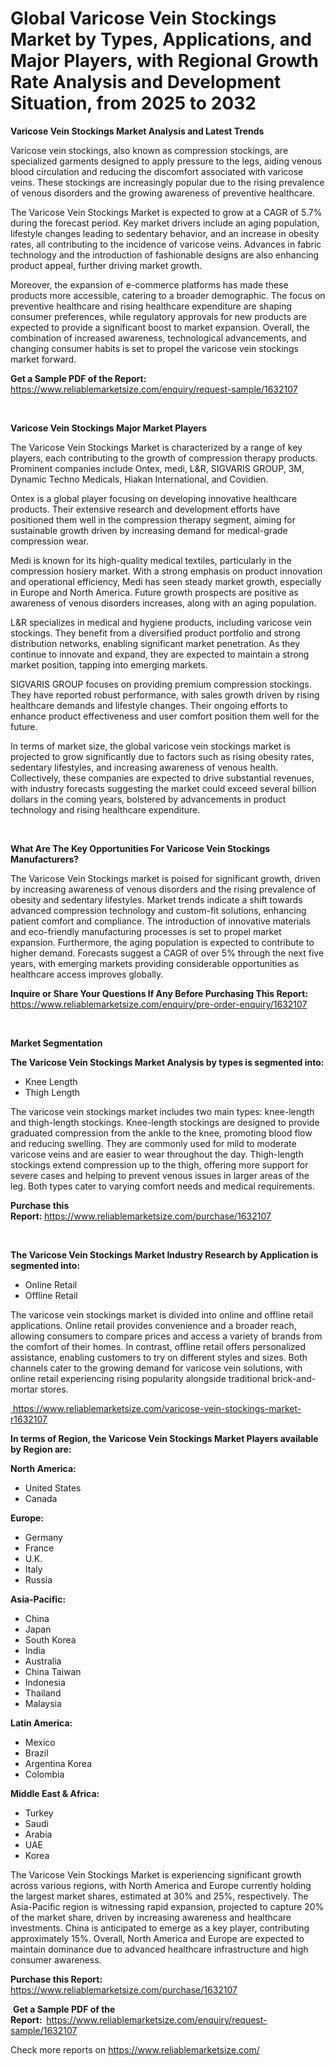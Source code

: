 <p><h1>Global Varicose Vein Stockings Market by Types, Applications, and Major Players, with Regional Growth Rate Analysis and Development Situation, from 2025 to 2032</h1></p><p><strong>Varicose Vein Stockings Market Analysis and Latest Trends</strong></p>
<p><p>Varicose vein stockings, also known as compression stockings, are specialized garments designed to apply pressure to the legs, aiding venous blood circulation and reducing the discomfort associated with varicose veins. These stockings are increasingly popular due to the rising prevalence of venous disorders and the growing awareness of preventive healthcare. </p><p>The Varicose Vein Stockings Market is expected to grow at a CAGR of 5.7% during the forecast period. Key market drivers include an aging population, lifestyle changes leading to sedentary behavior, and an increase in obesity rates, all contributing to the incidence of varicose veins. Advances in fabric technology and the introduction of fashionable designs are also enhancing product appeal, further driving market growth. </p><p>Moreover, the expansion of e-commerce platforms has made these products more accessible, catering to a broader demographic. The focus on preventive healthcare and rising healthcare expenditure are shaping consumer preferences, while regulatory approvals for new products are expected to provide a significant boost to market expansion. Overall, the combination of increased awareness, technological advancements, and changing consumer habits is set to propel the varicose vein stockings market forward.</p></p>
<p><strong>Get a Sample PDF of the Report:&nbsp;</strong> <a href="https://www.reliablemarketsize.com/enquiry/request-sample/1632107?utm_campaign=3365&utm_medium=2&utm_source=Github&utm_content=ia&utm_term=05042025&utm_id=varicose-vein-stockings">https://www.reliablemarketsize.com/enquiry/request-sample/1632107</a></p>
<p>&nbsp;</p>
<p><strong>Varicose Vein Stockings Major Market Players</strong></p>
<p><p>The Varicose Vein Stockings Market is characterized by a range of key players, each contributing to the growth of compression therapy products. Prominent companies include Ontex, medi, L&R, SIGVARIS GROUP, 3M, Dynamic Techno Medicals, Hiakan International, and Covidien. </p><p>Ontex is a global player focusing on developing innovative healthcare products. Their extensive research and development efforts have positioned them well in the compression therapy segment, aiming for sustainable growth driven by increasing demand for medical-grade compression wear.</p><p>Medi is known for its high-quality medical textiles, particularly in the compression hosiery market. With a strong emphasis on product innovation and operational efficiency, Medi has seen steady market growth, especially in Europe and North America. Future growth prospects are positive as awareness of venous disorders increases, along with an aging population.</p><p>L&R specializes in medical and hygiene products, including varicose vein stockings. They benefit from a diversified product portfolio and strong distribution networks, enabling significant market penetration. As they continue to innovate and expand, they are expected to maintain a strong market position, tapping into emerging markets.</p><p>SIGVARIS GROUP focuses on providing premium compression stockings. They have reported robust performance, with sales growth driven by rising healthcare demands and lifestyle changes. Their ongoing efforts to enhance product effectiveness and user comfort position them well for the future.</p><p>In terms of market size, the global varicose vein stockings market is projected to grow significantly due to factors such as rising obesity rates, sedentary lifestyles, and increasing awareness of venous health. Collectively, these companies are expected to drive substantial revenues, with industry forecasts suggesting the market could exceed several billion dollars in the coming years, bolstered by advancements in product technology and rising healthcare expenditure.</p></p>
<p>&nbsp;</p>
<p><strong>What Are The Key Opportunities For Varicose Vein Stockings Manufacturers?</strong></p>
<p><p>The Varicose Vein Stockings market is poised for significant growth, driven by increasing awareness of venous disorders and the rising prevalence of obesity and sedentary lifestyles. Market trends indicate a shift towards advanced compression technology and custom-fit solutions, enhancing patient comfort and compliance. The introduction of innovative materials and eco-friendly manufacturing processes is set to propel market expansion. Furthermore, the aging population is expected to contribute to higher demand. Forecasts suggest a CAGR of over 5% through the next five years, with emerging markets providing considerable opportunities as healthcare access improves globally.</p></p>
<p><strong>Inquire or Share Your Questions If Any Before Purchasing This Report:</strong> <a href="https://www.reliablemarketsize.com/enquiry/pre-order-enquiry/1632107?utm_campaign=3365&utm_medium=2&utm_source=Github&utm_content=ia&utm_term=05042025&utm_id=varicose-vein-stockings">https://www.reliablemarketsize.com/enquiry/pre-order-enquiry/1632107</a></p>
<p>&nbsp;</p>
<p><strong>Market Segmentation</strong></p>
<p><strong>The Varicose Vein Stockings Market Analysis by types is segmented into:</strong></p>
<p><ul><li>Knee Length</li><li>Thigh Length</li></ul></p>
<p><p>The varicose vein stockings market includes two main types: knee-length and thigh-length stockings. Knee-length stockings are designed to provide graduated compression from the ankle to the knee, promoting blood flow and reducing swelling. They are commonly used for mild to moderate varicose veins and are easier to wear throughout the day. Thigh-length stockings extend compression up to the thigh, offering more support for severe cases and helping to prevent venous issues in larger areas of the leg. Both types cater to varying comfort needs and medical requirements.</p></p>
<p><strong>Purchase this Report:&nbsp;</strong><a href="https://www.reliablemarketsize.com/purchase/1632107?utm_campaign=3365&utm_medium=2&utm_source=Github&utm_content=ia&utm_term=05042025&utm_id=varicose-vein-stockings">https://www.reliablemarketsize.com/purchase/1632107</a></p>
<p>&nbsp;</p>
<p><strong>The Varicose Vein Stockings Market Industry Research by Application is segmented into:</strong></p>
<p><ul><li>Online Retail</li><li>Offline Retail</li></ul></p>
<p><p>The varicose vein stockings market is divided into online and offline retail applications. Online retail provides convenience and a broader reach, allowing consumers to compare prices and access a variety of brands from the comfort of their homes. In contrast, offline retail offers personalized assistance, enabling customers to try on different styles and sizes. Both channels cater to the growing demand for varicose vein solutions, with online retail experiencing rising popularity alongside traditional brick-and-mortar stores.</p></p>
<p><a href="https://www.reliablemarketsize.com/varicose-vein-stockings-market-r1632107?utm_campaign=3365&utm_medium=2&utm_source=Github&utm_content=ia&utm_term=05042025&utm_id=varicose-vein-stockings">&nbsp;https://www.reliablemarketsize.com/varicose-vein-stockings-market-r1632107</a></p>
<p><strong>In terms of Region, the Varicose Vein Stockings Market Players available by Region are:</strong></p>
<p>
    <p> <strong> North America: </strong>
        <ul>
            <li>United States</li>
            <li>Canada</li>
        </ul>
        </p> 
    <p> <strong> Europe: </strong>
        <ul>
            <li>Germany</li>
            <li>France</li>
            <li>U.K.</li>
            <li>Italy</li>
            <li>Russia</li>
        </ul>
        </p> 
    <p> <strong> Asia-Pacific: </strong>
        <ul>
            <li>China</li>
            <li>Japan</li>
            <li>South Korea</li>
            <li>India</li>
            <li>Australia</li>
            <li>China Taiwan</li>
            <li>Indonesia</li>
            <li>Thailand</li>
            <li>Malaysia</li>
        </ul>
        </p> 
    <p> <strong> Latin America: </strong>
        <ul>
            <li>Mexico</li>
            <li>Brazil</li>
            <li>Argentina Korea</li>
            <li>Colombia</li>
        </ul>
        </p> 
    <p> <strong> Middle East & Africa: </strong>
        <ul>
            <li>Turkey</li>
            <li>Saudi</li>
            <li>Arabia</li>
            <li>UAE</li>
            <li>Korea</li>
        </ul>
    </p>
    </p>
<p><p>The Varicose Vein Stockings Market is experiencing significant growth across various regions, with North America and Europe currently holding the largest market shares, estimated at 30% and 25%, respectively. The Asia-Pacific region is witnessing rapid expansion, projected to capture 20% of the market share, driven by increasing awareness and healthcare investments. China is anticipated to emerge as a key player, contributing approximately 15%. Overall, North America and Europe are expected to maintain dominance due to advanced healthcare infrastructure and high consumer awareness.</p></p>
<p><strong>Purchase this Report: </strong><a href="https://www.reliablemarketsize.com/purchase/1632107?utm_campaign=3365&utm_medium=2&utm_source=Github&utm_content=ia&utm_term=05042025&utm_id=varicose-vein-stockings">https://www.reliablemarketsize.com/purchase/1632107</a></p>
<p>&nbsp;<strong>Get a Sample PDF of the Report:&nbsp;&nbsp;</strong><a href="https://www.reliablemarketsize.com/enquiry/request-sample/1632107?utm_campaign=3365&utm_medium=2&utm_source=Github&utm_content=ia&utm_term=05042025&utm_id=varicose-vein-stockings">https://www.reliablemarketsize.com/enquiry/request-sample/1632107</a></p>
<p><strong></strong></p>
<p>Check more reports on <a href="https://www.reliablemarketsize.com/?utm_campaign=3365&utm_medium=2&utm_source=Github&utm_content=ia&utm_term=05042025&utm_id=varicose-vein-stockings">https://www.reliablemarketsize.com/</a></p>